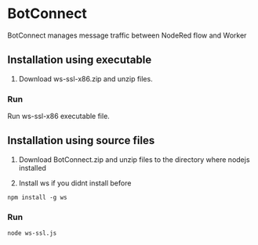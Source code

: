 # BotConnect
BotConnect manages message traffic between NodeRed flow and Worker

## Installation using executable
1. Download ws-ssl-x86.zip and unzip files.

### Run
Run ws-ssl-x86 executable file.

## Installation using source files
1. Download BotConnect.zip and unzip files to the directory where nodejs installed

2. Install ws if you didnt install before
~~~
npm install -g ws
~~~
### Run
~~~
node ws-ssl.js
~~~
